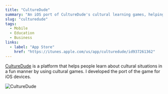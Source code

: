 ```yaml
---
title: "CultureDude"
summary: "An iOS port of CultureDude's cultural learning games, helping players prepare for real-world situations through play."
slug: "culturedude"
tags:
  - Mobile
  - Education
  - Business
links:
  - label: "App Store"
    href: "https://itunes.apple.com/us/app/culturedude/id937261362"
---
```


[CultureDude](https://itunes.apple.com/us/app/culturedude/id937261362 "Click to access CultureDude") is a platform that helps people learn about cultural situations in a fun manner by using cultural games. I developed the port of the game for iOS devices.

![CultureDude](/projects/culturedude.jpg)
